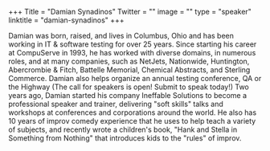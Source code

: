 +++
Title = "Damian Synadinos"
Twitter = ""
image = ""
type = "speaker"
linktitle = "damian-synadinos"
+++

Damian was born, raised, and lives in Columbus, Ohio and has been working in IT & software testing for over 25 years. Since starting his career at CompuServe in 1993, he has worked with diverse domains, in numerous roles, and at many companies, such as NetJets, Nationwide, Huntington, Abercrombie & Fitch, Battelle Memorial, Chemical Abstracts, and Sterling Commerce. Damian also helps organize an annual testing conference, QA or the Highway (The call for speakers is open! Submit to speak today!) Two years ago, Damian started his company Ineffable Solutions to become a professional speaker and trainer, delivering "soft skills" talks and workshops at conferences and corporations around the world. He also has 10 years of improv comedy experience that he uses to help teach a variety of subjects, and recently wrote a children's book, "Hank and Stella in Something from Nothing" that introduces kids to the "rules" of improv.

